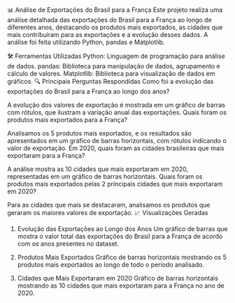 📊 Análise de Exportações do Brasil para a França
Este projeto realiza uma análise detalhada das exportações do Brasil para a França ao longo de diferentes anos, destacando os produtos mais exportados, as cidades que mais contribuíram para as exportações e a evolução desses dados. A análise foi feita utilizando Python, pandas e Matplotlib.

🛠️ Ferramentas Utilizadas
Python: Linguagem de programação para análise de dados.
pandas: Biblioteca para manipulação de dados, agrupamento e cálculo de valores.
Matplotlib: Biblioteca para visualização de dados em gráficos.
🔍 Principais Perguntas Respondidas
Como foi a evolução das exportações do Brasil para a França ao longo dos anos?

A evolução dos valores de exportação é mostrada em um gráfico de barras com rótulos, que ilustram a variação anual das exportações.
Quais foram os produtos mais exportados para a França?

Analisamos os 5 produtos mais exportados, e os resultados são apresentados em um gráfico de barras horizontais, com rótulos indicando o valor de exportação.
Em 2020, quais foram as cidades brasileiras que mais exportaram para a França?

A análise mostra as 10 cidades que mais exportaram em 2020, representadas em um gráfico de barras horizontais.
Quais foram os produtos mais exportados pelas 2 principais cidades que mais exportaram em 2020?

Para as cidades que mais se destacaram, analisamos os produtos que geraram os maiores valores de exportação.
📈 Visualizações Geradas
1. Evolução das Exportações ao Longo dos Anos
Um gráfico de barras que mostra o valor total das exportações do Brasil para a França de acordo com os anos presentes no dataset.


2. Produtos Mais Exportados
Gráfico de barras horizontais mostrando os 5 produtos mais exportados ao longo de todo o período analisado.


3. Cidades que Mais Exportaram em 2020
Gráfico de barras horizontais mostrando as 10 cidades que mais exportaram para a França no ano de 2020.
